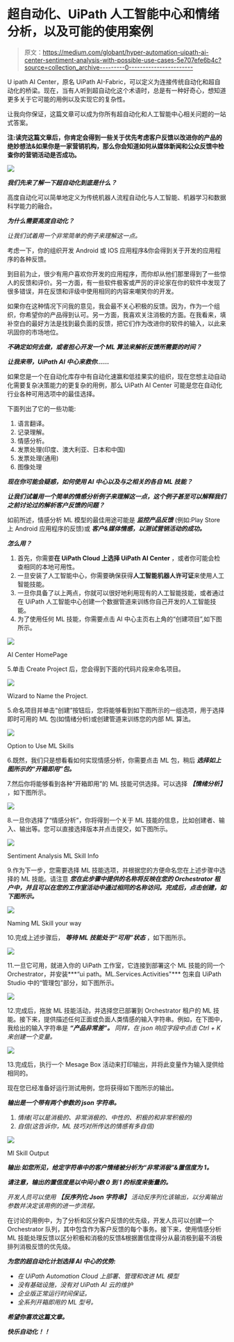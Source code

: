 # 超自动化、UiPath 人工智能中心和情绪分析，以及可能的使用案例

> 原文：<https://medium.com/globant/hyper-automation-uipath-ai-center-sentiment-analysis-with-possible-use-cases-5e707efe6b4c?source=collection_archive---------0----------------------->

U ipath AI Center，原名 UiPath AI-Fabric，可以定义为连接传统自动化和超自动化的桥梁。现在，当有人听到超自动化这个术语时，总是有一种好奇心，想知道更多关于它可能的用例以及实现它的复杂性。

让我向你保证，这篇文章可以成为你所有超自动化和人工智能中心相关问题的一站式答案。

**注:读完这篇文章后，你肯定会得到一些关于优先考虑客户反馈以改进你的产品的绝妙想法&如果你是一家营销机构，那么你会知道如何从媒体新闻和公众反馈中检查你的营销活动是否成功。**

![](img/615c48531d0f1a9587bbd4ae5c192689.png)

***我们先来了解一下超自动化到底是什么？***

高度自动化可以简单地定义为传统机器人流程自动化与人工智能、机器学习和数据科学能力的融合。

***为什么需要高度自动化？***

*让我们试着用一个非常简单的例子来理解这一点。*

考虑一下，你的组织开发 Android 或 IOS 应用程序&你会得到关于开发的应用程序的各种反馈。

到目前为止，很少有用户喜欢你开发的应用程序，而你却从他们那里得到了一些惊人的反馈和评价。另一方面，有一些软件极客或严厉的评论家在你的软件中发现了很多错误，并在反馈和评级中使用相同的内容来嘲笑你的开发。

如果你在这种情况下问我的意见，我会最不关心积极的反馈。因为，作为一个组织，你希望你的产品得到认可。另一方面，我喜欢关注消极的方面。在我看来，填补空白的最好方法是找到最负面的反馈，把它们作为改进你的软件的输入，以此来巩固你的市场地位。

***不确定如何去做，或者担心开发一个 ML 算法来解析反馈所需要的时间？***

***让我来带，UiPath AI 中心来救你……***

如果您是一个在自动化库存中有自动化速赢和低挂果实的组织，现在您想主动自动化需要复杂决策能力的更复杂的用例，那么 UiPath AI Center 可能是您在自动化行业各种可用选项中的最佳选择。

下面列出了它的一些功能:

1.  语言翻译。
2.  记录理解。
3.  情感分析。
4.  发票处理(印度、澳大利亚、日本和中国)
5.  发票处理(通用)
6.  图像处理

***现在你可能会疑惑，如何使用 AI 中心以及与之相关的各自 ML 技能？***

***让我们试着用一个简单的情感分析例子来理解这一点，这个例子甚至可以解释我们之前讨论过的解析客户反馈的问题？***

如前所述，情感分析 ML 模型的最佳用途可能是 ***监控产品反馈*** (例如:Play Store 上 Android 应用程序的反馈)或 ***客户&媒体情感，以测试营销活动的成功。***

***怎么用？***

1.  首先，你需要**在 UiPath Cloud 上选择 UiPath AI Center** ，或者你可能会检查相同的本地可用性。
2.  一旦安装了人工智能中心，你需要确保获得**人工智能机器人许可证**来使用人工智能技能。
3.  一旦你具备了以上两点，你就可以很好地利用现有的人工智能技能，或者通过在 UiPath 人工智能中心创建一个数据管道来训练你自己开发的人工智能技能。
4.  为了使用任何 ML 技能，你需要点击 AI 中心主页右上角的“创建项目”,如下图所示。

![](img/89313808009ea44b5ba94c142759adf8.png)

AI Center HomePage

5.单击 Create Project 后，您会得到下面的代码片段来命名项目。

![](img/d65118fd318bacd9dff85502d4aa3841.png)

Wizard to Name the Project.

5.命名项目并单击“创建”按钮后，您将能够看到如下图所示的一组选项，用于选择即时可用的 ML 包(如情绪分析)或创建管道来训练您的内部 ML 算法。

![](img/0f0e154f549363116b979a71842af717.png)

Option to Use ML Skills

6.既然，我们只是想看看如何实现情感分析，你需要点击 ML 包，稍后 ***选择如上图所示的“开箱即用”包。***

7.然后你将能够看到各种“开箱即用”的 ML 技能可供选择。可以选择 ***【情绪分析】*** ，如下图所示。

![](img/c777ae5be2c17e5d7480e0c461ea64bc.png)

8.一旦你选择了“情感分析”，你将得到一个关于 ML 技能的信息，比如创建者、输入、输出等。您可以直接选择版本并点击提交，如下图所示。

![](img/b7bff8c852ee26b176da8f68d26fea88.png)

Sentiment Analysis ML Skill Info

9.作为下一步，您需要选择 ML 技能选项，并根据您的方便命名您在上述步骤中选择的 ML 技能。请注意 ***您在此步骤中提供的名称将反映在您的 Orchestrator 租户中，并且可以在您的工作室活动中通过相同的名称访问。完成后，点击创建，如下图所示。***

![](img/289e065a44d06e0f8de2280d94f1d482.png)

Naming ML Skill your way

10.完成上述步骤后， ***等待 ML 技能处于“可用”状态*** ，如下图所示。

![](img/22df0cefcfe4858e8844fb4aa0433341.png)

11.一旦它可用，就进入你的 UiPath 工作室，它连接到部署这个 ML 技能的同一个 Orchestrator，并安装***“ui path。ML.Services.Activities"*** 包来自 UiPath Studio 中的“管理包”部分，如下图所示。

![](img/21b2570cdd3e655cc5ddbab30bed9209.png)

12.完成后，拖放 ML 技能活动，并选择您已部署到 Orchestrator 租户的 ML 技能。接下来，提供描述任何正面或负面人类情感的输入字符串。例如，在下图中，我给出的输入字符串是 ***“产品非常差”。*** *同样，在 json 响应字段中点击 Ctrl + K 来创建一个变量。*

![](img/371f8693a4a2c35209254e240a2d1e0c.png)

13.完成后，执行一个 Mesage Box 活动来打印输出，并将此变量作为输入提供给相同的。

现在您已经准备好运行测试用例，您将获得如下图所示的输出。

***输出是一个带有两个参数的 json 字符串。***

1.  *情绪(可以是消极的、非常消极的、中性的、积极的和非常积极的)*
2.  *自信(这告诉你，ML 技巧对所传达的情感有多自信)*

![](img/018b9a368250fa0c5645bbd33b74aaff.png)

Ml Skill Output

***输出:如您所见，给定字符串中的客户情绪被分析为“非常消极”&置信度为 1。***

***请注意，输出的置信度是以中间小数 0 到 1 的标度来衡量的。***

*开发人员可以使用* ***【反序列化 Json 字符串】*** *活动反序列化该输出，以分离输出参数并决定该用例的进一步流程。*

在讨论的用例中，为了分析和区分客户反馈的优先级，开发人员可以创建一个 Orchestrator 队列，其中包含作为客户反馈的每个事务。接下来，使用情感分析 ML 技能处理反馈以区分积极和消极的反馈&根据置信度得分从最消极到最不消极排列消极反馈的优先级。

***为您的超自动化计划选择 AI 中心的优势:***

*   *在 UiPath Automation Cloud 上部署、管理和改进 ML 模型*
*   *没有基础设施，没有对 UiPath AI 云的维护*
*   *企业版正常运行时间保证。*
*   *全系列开箱即用的 ML 型号。*

***希望你喜欢这篇文章。***

***快乐自动化！！***